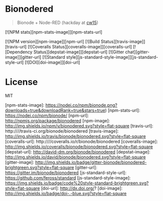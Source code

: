 # Bionodered
> Bionode + Node-RED (hackday at [cw15](http://software.ac.uk/cw15))

[![NPM stats][npm-stats-image]][npm-stats-url]

[![NPM version][npm-image]][npm-url]
[![Build Status][travis-image]][travis-url]
[![Coveralls Status][coveralls-image]][coveralls-url]
[![Dependency Status][depstat-image]][depstat-url]
[![Gitter chat][gitter-image]][gitter-url]
[![Standard style][js-standard-style-image]][js-standard-style-url]
[![DOI][doi-image]][doi-url]


# License
MIT

[npm-stats-image]: https://nodei.co/npm/bionode.png?downloads=true&downloadRank=true&stars=true)
[npm-stats-url]: https://nodei.co/npm/bionode/
[npm-url]: http://npmjs.org/package/bionodered
[npm-image]: http://img.shields.io/npm/v/bionodered.svg?style=flat-square
[travis-url]: http:////travis-ci.org/bionode/bionodered
[travis-image]: http://img.shields.io/travis/bionode/bionodered.svg?style=flat-square
[coveralls-url]: http:////coveralls.io/r/bionode/bionodered
[coveralls-image]: http://img.shields.io/coveralls/bionode/bionodered.svg?style=flat-square
[depstat-url]: http://david-dm.org/bionode/bionodered
[depstat-image]: http://img.shields.io/david/bionode/bionodered.svg?style=flat-square
[gitter-image]: http://img.shields.io/badge/gitter-bionode/bionodered-brightgreen.svg?style=flat-square
[gitter-url]: https://gitter.im/bionode/bionodered
[js-standard-style-url]: https://github.com/feross/standard
[js-standard-style-image]: https://img.shields.io/badge/code%20style-standard-brightgreen.svg?style=flat-square
[doi-url]: http://dx.doi.org/?
[doi-image]: http://img.shields.io/badge/doi-.-blue.svg?style=flat-square
